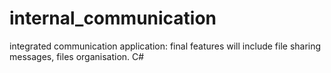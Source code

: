 # internal_communication
integrated communication application: final features will include file sharing messages, files organisation. C#
